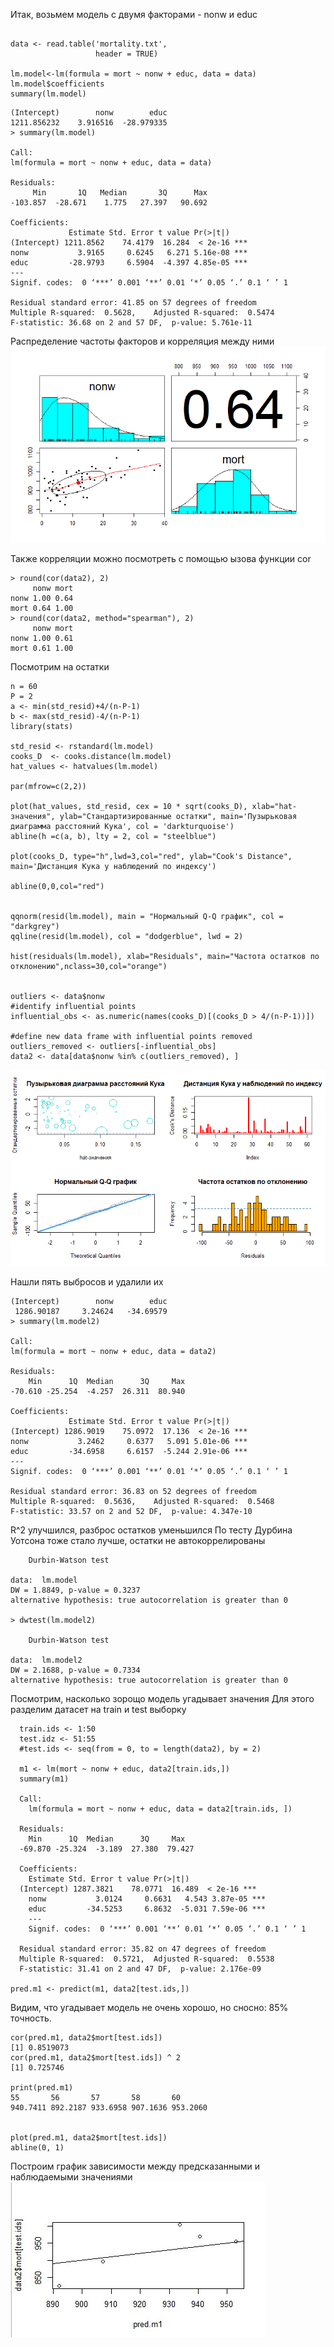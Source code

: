 
Итак, возьмем модель с двумя факторами - nonw и educ
```{r}

data <- read.table('mortality.txt',             
                   header = TRUE)       

lm.model<-lm(formula = mort ~ nonw + educ, data = data)
lm.model$coefficients
summary(lm.model)

```

```{r}
(Intercept)        nonw        educ 
1211.856232    3.916516  -28.979335 
> summary(lm.model)

Call:
lm(formula = mort ~ nonw + educ, data = data)

Residuals:
     Min       1Q   Median       3Q      Max 
-103.857  -28.671    1.775   27.397   90.692 

Coefficients:
             Estimate Std. Error t value Pr(>|t|)    
(Intercept) 1211.8562    74.4179  16.284  < 2e-16 ***
nonw           3.9165     0.6245   6.271 5.16e-08 ***
educ         -28.9793     6.5904  -4.397 4.85e-05 ***
---
Signif. codes:  0 ‘***’ 0.001 ‘**’ 0.01 ‘*’ 0.05 ‘.’ 0.1 ‘ ’ 1

Residual standard error: 41.85 on 57 degrees of freedom
Multiple R-squared:  0.5628,	Adjusted R-squared:  0.5474 
F-statistic: 36.68 on 2 and 57 DF,  p-value: 5.761e-11

```
Распределение частоты факторов и корреляция между ними
![png](https://github.com/VMVoron/Linear_regression_SPbU/blob/main/psych.png)

Также корреляции можно посмотреть с помощью ызова функции cor

```{r}
> round(cor(data2), 2)
     nonw mort
nonw 1.00 0.64
mort 0.64 1.00
> round(cor(data2, method="spearman"), 2)
     nonw mort
nonw 1.00 0.61
mort 0.61 1.00
```
Посмотрим на остатки
```{r}
n = 60
P = 2
a <- min(std_resid)+4/(n-P-1)
b <- max(std_resid)-4/(n-P-1)
library(stats)

std_resid <- rstandard(lm.model)
cooks_D  <- cooks.distance(lm.model)
hat_values <- hatvalues(lm.model)

par(mfrow=c(2,2))

plot(hat_values, std_resid, cex = 10 * sqrt(cooks_D), xlab="hat-значения", ylab="Стандартизированные остатки", main='Пузырьковая диаграмма расстояний Кука', col = 'darkturquoise')
abline(h =c(a, b), lty = 2, col = "steelblue")

plot(cooks_D, type="h",lwd=3,col="red", ylab="Cook's Distance", main='Дистанция Кука у наблюдений по индексу')

abline(0,0,col="red")


qqnorm(resid(lm.model), main = "Нормальный Q-Q график", col = "darkgrey")
qqline(resid(lm.model), col = "dodgerblue", lwd = 2)

hist(residuals(lm.model), xlab="Residuals", main="Частота остатков по отклонению",nclass=30,col="orange")


outliers <- data$nonw
#identify influential points
influential_obs <- as.numeric(names(cooks_D)[(cooks_D > 4/(n-P-1))])

#define new data frame with influential points removed
outliers_removed <- outliers[-influential_obs]
data2 <- data[data$nonw %in% c(outliers_removed), ]

```
![png](https://github.com/VMVoron/Linear_regression_SPbU/blob/main/Остатки_мн.png)



Нашли пять выбросов и удалили их
```{r}
(Intercept)        nonw        educ 
 1286.90187     3.24624   -34.69579 
> summary(lm.model2)

Call:
lm(formula = mort ~ nonw + educ, data = data2)

Residuals:
    Min      1Q  Median      3Q     Max 
-70.610 -25.254  -4.257  26.311  80.940 

Coefficients:
             Estimate Std. Error t value Pr(>|t|)    
(Intercept) 1286.9019    75.0972  17.136  < 2e-16 ***
nonw           3.2462     0.6377   5.091 5.01e-06 ***
educ         -34.6958     6.6157  -5.244 2.91e-06 ***
---
Signif. codes:  0 ‘***’ 0.001 ‘**’ 0.01 ‘*’ 0.05 ‘.’ 0.1 ‘ ’ 1

Residual standard error: 36.83 on 52 degrees of freedom
Multiple R-squared:  0.5636,	Adjusted R-squared:  0.5468 
F-statistic: 33.57 on 2 and 52 DF,  p-value: 4.347e-10

```
R^2 улучшился, разброс остатков уменьшился
По тесту Дурбина Уотсона тоже стало лучше, остатки не автокоррелированы

```{r}
	Durbin-Watson test

data:  lm.model
DW = 1.8849, p-value = 0.3237
alternative hypothesis: true autocorrelation is greater than 0

> dwtest(lm.model2)

	Durbin-Watson test

data:  lm.model2
DW = 2.1688, p-value = 0.7334
alternative hypothesis: true autocorrelation is greater than 0

```
Посмотрим, насколько зорощо модель угадывает значения
Для этого разделим датасет на train и test выборку

```{r}
  train.ids <- 1:50
  test.idz <- 51:55
  #test.ids <- seq(from = 0, to = length(data2), by = 2)
  
  m1 <- lm(mort ~ nonw + educ, data2[train.ids,])
  summary(m1)  
  
  Call:
    lm(formula = mort ~ nonw + educ, data = data2[train.ids, ])
  
  Residuals:
    Min      1Q  Median      3Q     Max 
  -69.870 -25.324  -3.189  27.380  79.427 
  
  Coefficients:
    Estimate Std. Error t value Pr(>|t|)    
  (Intercept) 1287.3821    78.0771  16.489  < 2e-16 ***
    nonw           3.0124     0.6631   4.543 3.87e-05 ***
    educ         -34.5253     6.8632  -5.031 7.59e-06 ***
    ---
    Signif. codes:  0 ‘***’ 0.001 ‘**’ 0.01 ‘*’ 0.05 ‘.’ 0.1 ‘ ’ 1
  
  Residual standard error: 35.82 on 47 degrees of freedom
  Multiple R-squared:  0.5721,	Adjusted R-squared:  0.5538 
  F-statistic: 31.41 on 2 and 47 DF,  p-value: 2.176e-09
  
pred.m1 <- predict(m1, data2[test.ids,])

```
Видим, что угадывает модель не очень хорошо, но сносно: 85% точность. 


```{r}
cor(pred.m1, data2$mort[test.ids])  
[1] 0.8519073
cor(pred.m1, data2$mort[test.ids]) ^ 2 
[1] 0.725746

print(pred.m1)
55       56       57       58       60 
940.7411 892.2187 933.6958 907.1636 953.2060 


plot(pred.m1, data2$mort[test.ids])
abline(0, 1)
```
Построим график зависимости между предсказанными и наблюдаемыми значениями
![jpg](https://github.com/VMVoron/Linear_regression_SPbU/blob/main/pred.png.jpg)
